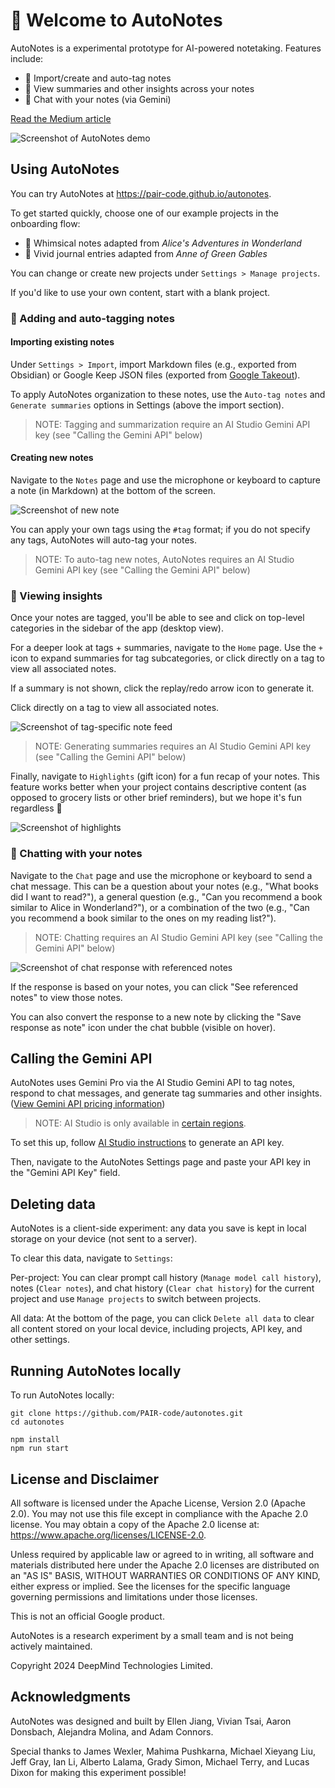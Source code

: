 # 👋 Welcome to AutoNotes

AutoNotes is a experimental prototype for AI-powered notetaking.
Features include:

- 📝 Import/create and auto-tag notes
- 🔎 View summaries and other insights across your notes
- 🙋 Chat with your notes (via Gemini)

[Read the Medium article](https://medium.com/people-ai-research/adventures-with-ai-powered-notetaking-4aed40f006c1)

![Screenshot of AutoNotes demo](docs/images/autonotes_tour.gif)

## Using AutoNotes

You can try AutoNotes at https://pair-code.github.io/autonotes.

To get started quickly, choose one of our example projects in the onboarding
flow:

- 🍬 Whimsical notes adapted from *Alice's Adventures in Wonderland*
- 🥕 Vivid journal entries adapted from *Anne of Green Gables*

You can change or create new projects under `Settings > Manage projects`.

If you'd like to use your own content, start with a blank project.

### 📝 Adding and auto-tagging notes

#### Importing existing notes

Under `Settings > Import`, import
Markdown files (e.g., exported from Obsidian) or Google Keep JSON files
(exported from [Google Takeout](https://takeout.google.com/)).

To apply AutoNotes organization to these notes, use the `Auto-tag notes`
and `Generate summaries` options in Settings (above the import section).

> NOTE: Tagging and summarization require an AI Studio Gemini API key
(see "Calling the Gemini API" below)

#### Creating new notes

Navigate to the `Notes` page and use the microphone or keyboard to capture a
note (in Markdown) at the bottom of the screen.

![Screenshot of new note](docs/images/anne_new_note.png)

You can apply your own tags using the `#tag` format;
if you do not specify any tags, AutoNotes will auto-tag your notes.

> NOTE: To auto-tag new notes, AutoNotes requires an AI Studio Gemini API key
(see "Calling the Gemini API" below)

### 🔎 Viewing insights

Once your notes are tagged, you'll be able to see and click on top-level
categories in the sidebar of the app (desktop view).

For a deeper look at tags + summaries, navigate to the `Home` page. Use the
`+` icon to expand summaries for tag subcategories, or click directly on a tag
to view all associated notes.

If a summary is not shown, click the replay/redo arrow icon to generate it.

Click directly on a tag to view all associated notes.

![Screenshot of tag-specific note feed](docs/images/anne_insights_personalgrowth_highlighted.png)

> NOTE: Generating summaries requires an AI Studio Gemini API key
(see "Calling the Gemini API" below)

Finally, navigate to `Highlights` (gift icon) for a fun recap of your notes.
This feature works better when your project contains
descriptive content (as opposed to grocery lists or other brief reminders),
but we hope it's fun regardless 🎁

![Screenshot of highlights](docs/images/anne_highlights.png)

### 🙋 Chatting with your notes

Navigate to the `Chat` page and use the microphone or keyboard to send a
chat message. This can be a question about your notes (e.g., "What books
did I want to read?"), a general question (e.g., "Can you recommend a book
similar to Alice in Wonderland?"), or a combination of the two (e.g.,
"Can you recommend a book similar to the ones on my reading list?").

> NOTE: Chatting requires an AI Studio Gemini API key
(see "Calling the Gemini API" below)

![Screenshot of chat response with referenced notes](docs/images/anne_chat_lake.png)

If the response is based on your notes, you can click "See referenced notes"
to view those notes.

You can also convert the response to a new note by clicking the
"Save response as note" icon under the chat bubble (visible on hover).

## Calling the Gemini API

AutoNotes uses Gemini Pro via the AI Studio Gemini API to tag notes, respond
to chat messages, and generate tag summaries and other insights.
([View Gemini API pricing information](https://ai.google.dev/pricing))

> NOTE: AI Studio is only available in
[certain regions](https://ai.google.dev/gemini-api/docs/available-regions#available_regions).

To set this up, follow
[AI Studio instructions](https://ai.google.dev/gemini-api/docs/api-key)
to generate an API key.

Then, navigate to the AutoNotes Settings page and paste your API key in the
"Gemini API Key" field.

## Deleting data

AutoNotes is a client-side experiment: any data you save is kept in local
storage on your device (not sent to a server).

To clear this data, navigate to `Settings`:

Per-project: You can clear prompt call history
(`Manage model call history`), notes (`Clear notes`), and
chat history (`Clear chat history`) for the current project and use
`Manage projects` to switch between projects.

All data: At the bottom of the page, you can click `Delete all data` to clear
all content stored on your local device, including projects, API key,
and other settings.

## Running AutoNotes locally

To run AutoNotes locally:

```
git clone https://github.com/PAIR-code/autonotes.git
cd autonotes

npm install
npm run start
````

## License and Disclaimer
All software is licensed under the Apache License, Version 2.0 (Apache 2.0).
You may not use this file except in compliance with the Apache 2.0 license.
You may obtain a copy of the Apache 2.0 license at:
https://www.apache.org/licenses/LICENSE-2.0. 

Unless required by applicable law or agreed to in writing, all software and
materials distributed here under the Apache 2.0 licenses are distributed on an
"AS IS" BASIS, WITHOUT WARRANTIES OR CONDITIONS OF ANY KIND, either express or
implied. See the licenses for the specific language governing permissions and
limitations under those licenses.

This is not an official Google product.

AutoNotes is a research experiment by a small team and is not being
actively maintained.

Copyright 2024 DeepMind Technologies Limited.

## Acknowledgments
AutoNotes was designed and built by Ellen Jiang, Vivian Tsai, Aaron Donsbach,
Alejandra Molina, and Adam Connors.

Special thanks to James Wexler, Mahima Pushkarna, Michael Xieyang Liu,
Jeff Gray, Ian Li, Alberto Lalama, Grady Simon, Michael Terry, and Lucas Dixon
for making this experiment possible!

